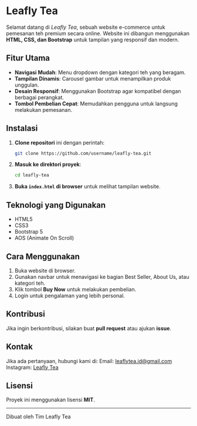 # Leafly Tea

Selamat datang di *Leafly Tea*, sebuah website e-commerce untuk pemesanan teh premium secara online. Website ini dibangun menggunakan **HTML, CSS, dan Bootstrap** untuk tampilan yang responsif dan modern.

## Fitur Utama
- **Navigasi Mudah**: Menu dropdown dengan kategori teh yang beragam.
- **Tampilan Dinamis**: Carousel gambar untuk menampilkan produk unggulan.
- **Desain Responsif**: Menggunakan Bootstrap agar kompatibel dengan berbagai perangkat.
- **Tombol Pembelian Cepat**: Memudahkan pengguna untuk langsung melakukan pemesanan.

## Instalasi
1. **Clone repositori** ini dengan perintah:
   ```sh
   git clone https://github.com/username/leafly-tea.git
   ```
2. **Masuk ke direktori proyek**:
   ```sh
   cd leafly-tea
   ```
3. **Buka `index.html` di browser** untuk melihat tampilan website.

## Teknologi yang Digunakan
- HTML5
- CSS3
- Bootstrap 5
- AOS (Animate On Scroll)

## Cara Menggunakan
1. Buka website di browser.
2. Gunakan navbar untuk menavigasi ke bagian Best Seller, About Us, atau kategori teh.
3. Klik tombol **Buy Now** untuk melakukan pembelian.
4. Login untuk pengalaman yang lebih personal.

## Kontribusi
Jika ingin berkontribusi, silakan buat **pull request** atau ajukan **issue**.

## Kontak
Jika ada pertanyaan, hubungi kami di:
Email: leaflytea.id@gmail.com
Instagram: [Leafly Tea](https://www.instagram.com/leafly_tea/)

## Lisensi
Proyek ini menggunakan lisensi **MIT**.

---
Dibuat oleh Tim Leafly Tea
